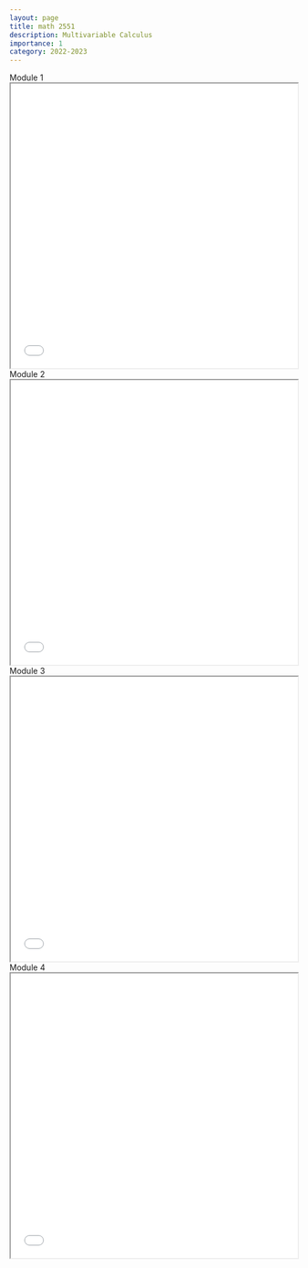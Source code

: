 ```yaml
---
layout: page
title: math 2551
description: Multivariable Calculus
importance: 1
category: 2022-2023
---
```


<div class="caption">
    Module 1
</div>
<iframe src="../assets/pdf/2551-1.pdf" width="100%" height="500px"></iframe>

<div class="caption">
    Module 2
</div>
<iframe src="../assets/pdf/2551-2.pdf" width="100%" height="500px"></iframe>

<div class="caption">
    Module 3
</div>
<iframe src="../assets/pdf/2551-3.pdf" width="100%" height="500px"></iframe>

<div class="caption">
    Module 4
</div>
<iframe src="../assets/pdf/2551-4.pdf" width="100%" height="500px"></iframe>